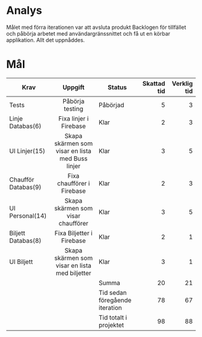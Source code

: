 # Analys

Målet med förra iterationen var att avsluta produkt Backlogen för tillfället och påbörja arbetet med användargränssnittet och få ut en körbar applikation. Allt det uppnåddes.

# Mål

|**Krav**|**Uppgift**|**Status**|**Skattad tid**|**Verklig tid**|
|--------|:---------:|----------|--------------:|--------------:|
|Tests|Påbörja testing|Påbörjad|5|3|
|Linje Databas(6)|Fixa linjer i Firebase|Klar|2|3|
|UI Linjer(15)|Skapa skärmen som visar en lista med Buss linjer|Klar|3|5|
|Chaufför Databas(9)|Fixa chaufförer i Firebase|Klar|2|3|
|UI Personal(14)|Skapa skärmen som visar chaufförer|Klar|3|5|
|Biljett Databas(8)|Fixa Biljetter i Firebase|Klar|2|1|
|UI Biljett|Skapa skärmen som visar en lista med biljetter|Klar|3|1|
| | |Summa|20|21|
| | |Tid sedan föregående iteration|78|67|
| | |Tid totalt i projektet|98|88|  